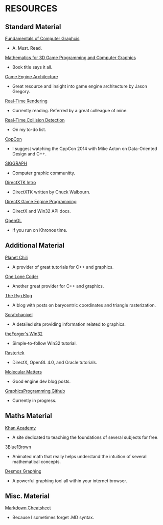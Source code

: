 # RESOURCES

## Standard Material

[Fundamentals of Computer Graphcis](https://www.oreilly.com/library/view/fundamentals-of-computer/9781482229417/)
- A. Must. Read.

[Mathematics for 3D Game Programming and Computer Graphics](http://mathfor3dgameprogramming.com/)
- Book title says it all.

[Game Engine Architecture](https://www.gameenginebook.com/)
- Great resource and insight into game engine architecture by Jason Gregory.

[Real-Time Rendering](http://www.realtimerendering.com/)
- Currently reading. Referred by a great colleague of mine.

[Real-Time Collision Detection](http://realtimecollisiondetection.net/books/rtcd/)
- On my to-do list.

[CppCon](https://cppcon.org/)
- I suggest watching the CppCon 2014 with Mike Acton on Data-Oriented Design and C++.

[SIGGRAPH](https://www.siggraph.org)
- Computer graphic communitty.

[DirectXTK Intro](https://github.com/microsoft/DirectXTK/wiki/Getting-Started)
- DirectXTK written by Chuck Walbourn.

[DirectX Game Engine Programming](https://www.3dgep.com/introduction-to-directx-11/)
- DirectX and Win32 API docs.

[OpenGL](https://www.opengl.org/)
- If you run on Khronos time.

## Additional Material

[Planet Chili](https://patdash.planetchili.net/)
- A provider of great tutorials for C++ and graphics.

[One Lone Coder](https://onelonecoder.com/)
- Another great provider for C++ and graphics.

[The Ryg Blog](https://fgiesen.wordpress.com/2013/02/17/optimizing-sw-occlusion-culling-index/)
- A blog with posts on barycentric coordinates and triangle rasterization.

[Scratchapixel](http://www.scratchapixel.com/)
- A detailed site providing information related to graphics.

[theForger's Win32](http://www.winprog.org/tutorial/)
- Simple-to-follow Win32 tutorial.

[Rastertek](http://www.rastertek.com)
- DirectX, OpenGL 4.0, and Oracle tutorials.

[Molecular Matters](https://www.molecular-matters.com/)
- Good engine dev blog posts.

[GraphicsProgramming Github](https://github.com/GraphicsProgramming/resources)
- Currently in progress.

## Maths Material

[Khan Academy](https://www.khanacademy.org/)
- A site dedicated to teaching the foundations of several subjects for free.

[3Blue1Brown](https://www.3blue1brown.com/)
- Animated math that really helps understand the intuition of several mathematical concepts.

[Desmos Graphing](https://www.desmos.com/calculator)
- A powerful graphing tool all within your internet browser.

## Misc. Material

[Markdown Cheatsheet](https://github.com/adam-p/markdown-here/wiki/Markdown-Cheatsheet)
- Because I sometimes forget .MD syntax.